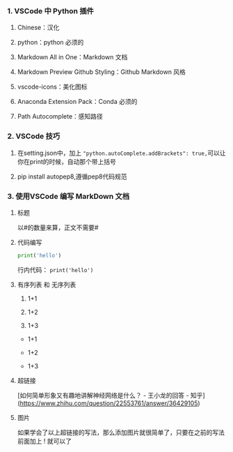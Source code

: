 ### 1. VSCode 中 Python 插件

1. Chinese：汉化

2. python：python 必须的

3. Markdown All in One：Markdown 文档

4. Markdown Preview Github Styling：Github Markdown 风格

5. vscode-icons：美化图标

6. Anaconda Extension Pack：Conda 必须的

7. Path Autocomplete：感知路径

### 2. VSCode 技巧

1. 在setting.json中，加上 
`"python.autoComplete.addBrackets": true,`可以让你在print的时候，自动那个带上括号

2. pip install autopep8,遵循pep8代码规范
   
### 3. 使用VSCode 编写 MarkDown 文档

1. 标题

   以#的数量来算，正文不需要#

2. 代码编写

     ```python
    print('hello')
    ```

    行内代码： `print('hello')`

3. 有序列表 和 无序列表
   
   1. 1+1

   2. 1+2

   3. 1+3

   -  1+1

   -  1+2

   -  1+3 

 4. 超链接
    
    [如何简单形象又有趣地讲解神经网络是什么？ - 王小龙的回答 - 知乎]
    (https://www.zhihu.com/question/22553761/answer/36429105) 

5. 图片

   如果学会了以上超链接的写法，那么添加图片就很简单了，只要在之前的写法前面加上 ! 就可以了